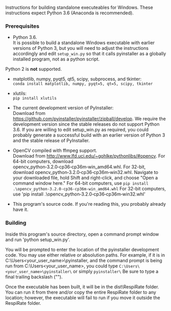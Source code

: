Instructions for building standalone executeables for Windows. These
instructions expect Python 3.6 (Anaconda is recommended).

### Prerequisites
 - Python 3.6.  
 It is possible to build a standalone Windows executable with earlier versions
 of Python 3, but you will need to adjust the instructions accordingly and edit
 `setup_win.py` so that it calls pyinstaller as a globally installed program,
 not as a python script.

 Python 2 is **not** supported.

 - matplotlib, numpy, pyqt5, qt5, scipy, subprocess, and tkinter:  
 `conda install matplotlib, numpy, pyqt=5, qt=5, scipy, tkinter`

 - xlutils:  
 `pip install xlutils`

 - The current development version of PyInstaller:  
 Download from https://github.com/pyinstaller/pyinstaller/zipball/develop.
 We require the development version since the stable releases do not support
 Python 3.6. If you are willing to edit setup_win.py as required, you could
 probably generate a successful build with an earlier version of Python 3 and
 the stable release of PyInstaller.

 - OpenCV compiled with ffmpeg support.  
 Download from http://www.lfd.uci.edu/~gohlke/pythonlibs/#opencv. For 64-bit
 computers, download opencv_python‑3.2.0‑cp36‑cp36m‑win_amd64.whl. For 32-bit,
 download opencv_python‑3.2.0‑cp36‑cp36m‑win32.whl.
 Navigate to your downloaded file, hold Shift and right-click, and choose "Open
 a command window here."
 For 64-bit computers, use
 `pip install .\opencv_python-3.2.0-cp36-cp36m-win_amd64.whl`
 For 32-bit computers, use
 'pip install .\opencv_python‑3.2.0‑cp36‑cp36m‑win32.whl'

 - This program's source code. If you're reading this, you probably already have
 it.

### Building
 Inside this program's source directory, open a command prompt window and run
 'python setup_win.py'.

 You will be prompted to enter the location of the pyinstaller development code.
 You may use either relative or absolution paths. For example, if it is in
 C:\Users\<your_user_name>\pyinstaller\, and the command prompt is being run
 from C:\Users\<your_user_name>\, you could type
 `C:\Users\<your_user_name>\pyinstaller\`
 or simply
 `pyinstaller\`
Be sure to type a final trailing backslash ("\").

 Once the executable has been built, it will be in the dist\RespiRate
 folder. You can run it from there and/or copy the entire RespiRate folder to
 any location; however, the executable will fail to run if you move it outside
 the RespiRate folder.
